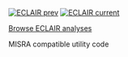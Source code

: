 [![ECLAIR prev](https://eclairit.com:3787/fs/home/github/public/BUGSENG/IMUtility.ecdf/last/prev/PROJECT.ecdf/badge.svg)](https://eclairit.com:3787/fs/home/github/public/BUGSENG/IMUtility.ecdf/last/prev/PROJECT.ecd)
[![ECLAIR current](https://eclairit.com:3787/fs/home/github/public/BUGSENG/IMUtility.ecdf/last/PROJECT.ecdf/badge.svg)](https://eclairit.com:3787/fs/home/github/public/BUGSENG/IMUtility.ecdf/last/PROJECT.ecd)

[Browse ECLAIR analyses](https://eclairit.com:3787/fs/home/github/public/BUGSENG/IMUtility.ecdf/)

MISRA compatible utility code

